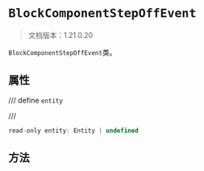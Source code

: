 # `BlockComponentStepOffEvent`

> 文档版本：1.21.0.20

`BlockComponentStepOffEvent`类。

## 属性

/// define
`entity`


///

```js
read-only entity: Entity | undefined
```


## 方法
